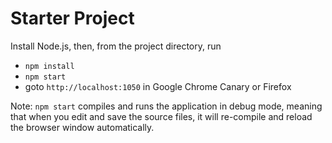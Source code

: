 # Starter Project
Install Node.js, then, from the project directory, run

* `npm install`
* `npm start`
* goto `http://localhost:1050` in Google Chrome Canary or Firefox

Note: `npm start` compiles and runs the application in debug mode, meaning that when you edit and save the source files, it will re-compile  and reload the browser window automatically.
